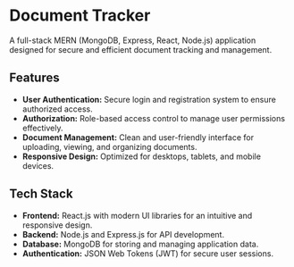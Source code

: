 # Document Tracker

A full-stack MERN (MongoDB, Express, React, Node.js) application designed for secure and efficient document tracking and management.

## Features

- **User Authentication:** Secure login and registration system to ensure authorized access.
- **Authorization:** Role-based access control to manage user permissions effectively.
- **Document Management:** Clean and user-friendly interface for uploading, viewing, and organizing documents.
- **Responsive Design:** Optimized for desktops, tablets, and mobile devices.

## Tech Stack

- **Frontend:** React.js with modern UI libraries for an intuitive and responsive design.
- **Backend:** Node.js and Express.js for API development.
- **Database:** MongoDB for storing and managing application data.
- **Authentication:** JSON Web Tokens (JWT) for secure user sessions.

